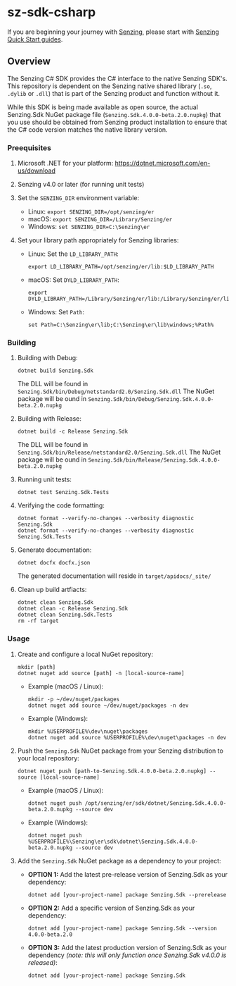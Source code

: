 # sz-sdk-csharp

If you are beginning your journey with [Senzing],
please start with [Senzing Quick Start guides].

## Overview

The Senzing C# SDK provides the C# interface to the native Senzing SDK's.
This repository is dependent on the Senzing native shared library (`.so`,
`.dylib` or `.dll`) that is part of the Senzing product and function without it.

While this SDK is being made available as open source, the actual Senzing.Sdk
NuGet package file (`Senzing.Sdk.4.0.0-beta.2.0.nupkg`) that you use should be
obtained from Senzing product installation to ensure that the C# code version
matches the native library version.

### Preequisites

1. Microsoft .NET for your platform: <https://dotnet.microsoft.com/en-us/download>

1. Senzing v4.0 or later (for running unit tests)

1. Set the `SENZING_DIR` environment variable:
    - Linux: `export SENZING_DIR=/opt/senzing/er`
    - macOS: `export SENZING_DIR=/Library/Senzing/er`
    - Windows: `set SENZING_DIR=C:\Senzing\er`

1. Set your library path appropriately for Senzing libraries:
    - Linux: Set the `LD_LIBRARY_PATH`:

        ```console
        export LD_LIBRARY_PATH=/opt/senzing/er/lib:$LD_LIBRARY_PATH
        ```

    - macOS: Set `DYLD_LIBRARY_PATH`:

        ```console
        export DYLD_LIBRARY_PATH=/Library/Senzing/er/lib:/Library/Senzing/er/lib/macOS:$DYLD_LIBRARY_PATH
        ```

    - Windows: Set `Path`:

        ```console
        set Path=C:\Senzing\er\lib;C:\Senzing\er\lib\windows;%Path%
        ```

### Building

1. Building with Debug:

    ```console
    dotnet build Senzing.Sdk
    ```

    The DLL will be found in `Senzing.Sdk/bin/Debug/netstandard2.0/Senzing.Sdk.dll`
    The NuGet package will be ound in `Senzing.Sdk/bin/Debug/Senzing.Sdk.4.0.0-beta.2.0.nupkg`

1. Building with Release:

    ```console
    dotnet build -c Release Senzing.Sdk
    ```

    The DLL will be found in `Senzing.Sdk/bin/Release/netstandard2.0/Senzing.Sdk.dll`
    The NuGet package will be ound in `Senzing.Sdk/bin/Release/Senzing.Sdk.4.0.0-beta.2.0.nupkg`

1. Running unit tests:

    ```console
    dotnet test Senzing.Sdk.Tests
    ```

1. Verifying the code formatting:

    ```console
    dotnet format --verify-no-changes --verbosity diagnostic Senzing.Sdk
    dotnet format --verify-no-changes --verbosity diagnostic Senzing.Sdk.Tests
    ```

1. Generate documentation:

    ```console
    dotnet docfx docfx.json
    ```

    The generated documentation will reside in `target/apidocs/_site/`

1. Clean up build artfiacts:

    ```console
    dotnet clean Senzing.Sdk
    dotnet clean -c Release Senzing.Sdk
    dotnet clean Senzing.Sdk.Tests
    rm -rf target
    ```

### Usage

1. Create and configure a local NuGet repository:

    ```console
    mkdir [path]
    dotnet nuget add source [path] -n [local-source-name]
    ```

    - Example (macOS / Linux):

        ```console
        mkdir -p ~/dev/nuget/packages
        dotnet nuget add source ~/dev/nuget/packages -n dev
        ```

    - Example (Windows):

        ```console
        mkdir %USERPROFILE%\dev\nuget\packages
        dotnet nuget add source %USERPROFILE%\dev\nuget\packages -n dev
        ```

1. Push the `Senzing.Sdk` NuGet package from your Senzing distribution to your local repository:

    ```console
    dotnet nuget push [path-to-Senzing.Sdk.4.0.0-beta.2.0.nupkg] --source [local-source-name]
    ```

    - Example (macOS / Linux):

        ```console
        dotnet nuget push /opt/senzing/er/sdk/dotnet/Senzing.Sdk.4.0.0-beta.2.0.nupkg --source dev
        ```

    - Example (Windows):

        ```console
        dotnet nuget push %USERPROFILE%\Senzing\er\sdk\dotnet\Senzing.Sdk.4.0.0-beta.2.0.nupkg --source dev
        ```

1. Add the `Senzing.Sdk` NuGet package as a dependency to your project:
    - **OPTION 1:** Add the latest pre-release version of Senzing.Sdk as your dependency:

        ```console
        dotnet add [your-project-name] package Senzing.Sdk --prerelease
        ```

    - **OPTION 2:** Add a specific version of Senzing.Sdk as your dependency:

        ```console
        dotnet add [your-project-name] package Senzing.Sdk --version 4.0.0-beta.2.0
        ```

    - **OPTION 3:** Add the latest production version of Senzing.Sdk as your dependency
    *(note: this will only function once Senzing.Sdk v4.0.0 is released)*:

        ```console
        dotnet add [your-project-name] package Senzing.Sdk
        ```

[Senzing]: https://senzing.com/
[Senzing Quick Start guides]: https://docs.senzing.com/quickstart/
